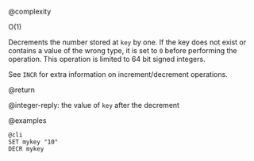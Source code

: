 @complexity

O(1)


Decrements the number stored at `key` by one.
If the key does not exist or contains a value of the wrong type, it is set to
`0` before performing the operation. This operation is limited to 64 bit signed
integers.

See `INCR` for extra information on increment/decrement operations.

@return

@integer-reply: the value of `key` after the decrement

@examples

    @cli
    SET mykey "10"
    DECR mykey


